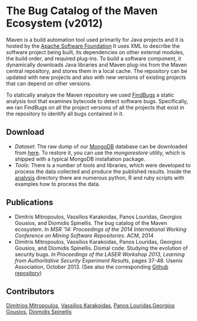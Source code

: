 The Bug Catalog of the Maven Ecosystem (v2012)
==============================================

Maven is a build automation tool used primarily for Java projects and it is
hosted by the [Apache Software Foundation](http://maven.apache.org)
It uses XML to describe the software project being built, its dependencies
on other external modules, the build order, and required plug-ins.
To build a software component, it dynamically downloads Java libraries
and Maven plug-ins from the Maven central repository,
and stores them in a local cache. The repository can be updated with
new projects and also with new versions of existing projects
that can depend on other versions.

To statically analyze the Maven repository
we used [FindBugs](http://findbugs.sourceforge.net/)
a static analysis tool that examines bytecode to detect software bugs.
Specifically, we ran FindBugs on all the project versions of all
the projects that exist in the repository
to identify all bugs contained in it.

Download
--------
* *Dataset*: The raw dump of our [MongoDB](http://www.mongodb.org/) database can be downloaded from [here](http://istlab.dmst.aueb.gr/~bkarak/findbugs.tar.bz2). To restore it, you can use the *mongorestore* utility, which is shipped with a typical MongoDB installation package.
* *Tools*: There is a number of tools and libraries, which were developed to process the data collected and produce the published results. Inside the [analysis](https://github.com/bkarak/data_paper_msr2014/tree/master/analysis) directory there are numerous python, R and ruby scripts with examples how to process the data.


Publications
------------

* Dimitris Mitropoulos, Vassilios Karakoidas, Panos Louridas, Georgios Gousios, and Diomidis Spinellis. The bug catalog of the Maven ecosystem. *In MSR '14: Proceedings of the 2014 International Working Conference on Mining Software Repositories*. ACM, 2014
* Dimitris Mitropoulos, Vassilios Karakoidas, Panos Louridas, Georgios Gousios, and Diomidis Spinellis. Dismal code: Studying the evolution of security bugs. *In Proceedings of the LASER Workshop 2013, Learning from Authoritative Security Experiment Results*, pages 37-48. Usenix Association, October 2013. (See also the corresponding [Github repository](https://github.com/bkarak/evol_security_publication_2012))


Contributors
------------

[Dimitrios Mitropoulos](http://istlab.dmst.aueb.gr/content/members/m_dimitro.html), [Vassilios Karakoidas](http://bkarak.wizhut.com/),
[Panos Louridas](http://istlab.dmst.aueb.gr/content/members/m_louridas.html),[Georgios Gousios](http://www.gousios.gr/), [Diomidis Spinellis](http://www.dmst.aueb.gr/dds)
